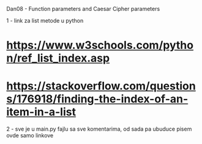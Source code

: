 Dan08 - Function parameters and Caesar Cipher parameters

1 - link za list metode u python
#   https://www.w3schools.com/python/ref_list_index.asp
#   https://stackoverflow.com/questions/176918/finding-the-index-of-an-item-in-a-list

2 - sve je u main.py fajlu sa sve komentarima, od sada pa ubuduce pisem ovde samo linkove
